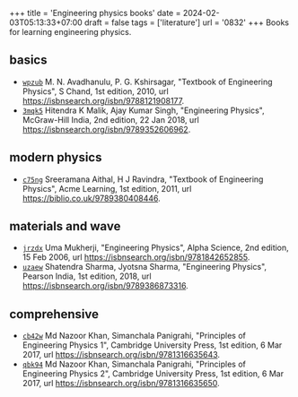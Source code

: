 +++
title = 'Engineering physics books'
date = 2024-02-03T05:13:33+07:00
draft = false
tags = ['literature']
url = '0832'
+++
Books for learning engineering physics.
<!--more-->


## basics
+ [`wpzub`](https://osf.io/wpzub) M. N. Avadhanulu, P. G. Kshirsagar, "Textbook of Engineering Physics", S Chand, 1st edition, 2010, url https://isbnsearch.org/isbn/9788121908177.
+ [`3mqk5`](https://osf.io/3mqk5) Hitendra K Malik, Ajay Kumar Singh, "Engineering Physics", McGraw-Hill India, 2nd edition, 22 Jan 2018, url https://isbnsearch.org/isbn/9789352606962. 


## modern physics
+ [`c75ng`](https://osf.io/c75ng) Sreeramana Aithal, H J Ravindra, "Textbook of Engineering Physics", Acme Learning, 1st edition, 2011, url https://biblio.co.uk/9789380408446.


## materials and wave
+ [`jrzdx`](https://osf.io/jrzdx) Uma Mukherji, "Engineering Physics", Alpha Science, 2nd edition, 15 Feb 2006, url https://isbnsearch.org/isbn/9781842652855.
+ [`uzaew`](https://osf.io/uzaew) Shatendra Sharma, Jyotsna Sharma, "Engineering Physics", Pearson India, 1st edition, 2018, url https://isbnsearch.org/isbn/9789386873316.


## comprehensive
+ [`cb42w`](https://osf.io/cb42w) Md Nazoor Khan, Simanchala Panigrahi, "Principles of Engineering Physics 1", Cambridge University Press, 1st edition, 6 Mar 2017, url https://isbnsearch.org/isbn/9781316635643.
+ [`qbk94`](https://osf.io/qbk94) Md Nazoor Khan, Simanchala Panigrahi, "Principles of Engineering Physics 2", Cambridge University Press, 1st edition, 6 Mar 2017, url https://isbnsearch.org/isbn/9781316635650.

